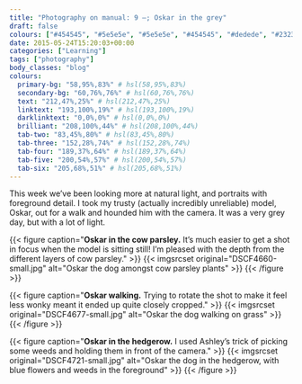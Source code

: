 ```yaml
---
title: "Photography on manual: 9 –; Oskar in the grey"
draft: false
colours: ["#454545", "#5e5e5e", "#5e5e5e", "#454545", "#dedede", "#232323", "#dedede"]
date: 2015-05-24T15:20:03+00:00
categories: ["Learning"]
tags: ["photography"]
body_classes: "blog"
colours:
  primary-bg: "58,95%,83%" # hsl(58,95%,83%)
  secondary-bg: "60,76%,76%" # hsl(60,76%,76%)
  text: "212,47%,25%" # hsl(212,47%,25%)
  linktext: "193,100%,19%" # hsl(193,100%,19%)
  darklinktext: "0,0%,0%" # hsl(0,0%,0%)
  brilliant: "208,100%,44%" # hsl(208,100%,44%)
  tab-two: "83,45%,80%" # hsl(83,45%,80%)
  tab-three: "152,28%,74%" # hsl(152,28%,74%)
  tab-four: "189,37%,64%" # hsl(189,37%,64%)
  tab-five: "200,54%,57%" # hsl(200,54%,57%)
  tab-six: "205,68%,51%" # hsl(205,68%,51%)
---
```


This week we’ve been looking more at natural light, and portraits with foreground detail. I took my trusty (actually incredibly unreliable) model, Oskar, out for a walk and hounded him with the camera. It was a very grey day, but with a lot of light.

{{< figure caption="**Oskar in the cow parsley.** It’s much easier to get a shot in focus when the model is sitting still! I’m pleased with the depth from the different layers of cow parsley." >}}
  {{< imgsrcset original="DSCF4660-small.jpg" alt="Oskar the dog amongst cow parsley plants" >}}
{{< /figure >}}

{{< figure caption="**Oskar walking.** Trying to rotate the shot to make it feel less wonky meant it ended up quite closely cropped." >}}
  {{< imgsrcset original="DSCF4677-small.jpg" alt="Oskar the dog walking on grass" >}}
{{< /figure >}}

{{< figure caption="**Oskar in the hedgerow.** I used Ashley’s trick of picking some weeds and holding them in front of the camera." >}}
  {{< imgsrcset original="DSCF4721-small.jpg" alt="Oskar the dog in the hedgerow, with blue flowers and weeds in the foreground" >}}
{{< /figure >}}

